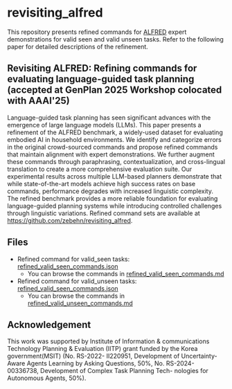 # revisiting_alfred
This repository presents refined commands for [ALFRED](https://askforalfred.com/) expert demonstrations for valid seen and valid unseen tasks. Refer to the following paper for detailed descriptions of the refinement.

## Revisiting ALFRED: Refining commands for evaluating language-guided task planning **(accepted at GenPlan 2025 Workshop colocated with AAAI'25)**

Language-guided task planning has seen significant advances with the emergence of large language models (LLMs). This paper presents a refinement of the ALFRED benchmark, a widely-used dataset for evaluating embodied AI in household environments. We identify and categorize errors in the original crowd-sourced commands and propose refined commands that maintain alignment with expert demonstrations. We further augment these commands through paraphrasing, contextualization, and cross-lingual translation to create a more comprehensive evaluation suite. Our experimental results across multiple LLM-based planners demonstrate that while state-of-the-art models achieve high success rates on base commands, performance degrades with increased linguistic complexity. The refined benchmark provides a more reliable foundation for evaluating language-guided planning systems while introducing controlled challenges through linguistic variations. Refined command sets are available at https://github.com/zebehn/revisiting_alfred.

## Files
* Refined command for valid_seen tasks: [refined_valid_seen_commands.json](refined_valid_seen_commands.json)
  * You can browse the commands in [refined_valid_seen_commands.md](refined_valid_seen_commands.md)
* Refined command for valid_unseen tasks: [refined_valid_seen_commands.json](refined_valid_seen_commands.json)
  * You can browse the commands in [refined_valid_unseen_commands.md](refined_valid_unseen_commands.md)
 
## Acknowledgement
This work was supported by Institute of Information
& communications Technology Planning & Evaluation
(IITP) grant funded by the Korea government(MSIT) (No.
RS-2022- II220951, Development of Uncertainty-Aware
Agents Learning by Asking Questions, 50%, No. RS-2024-
00336738, Development of Complex Task Planning Tech-
nologies for Autonomous Agents, 50%).
